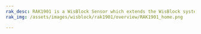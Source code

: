```yaml
---
rak_desc: RAK1901 is a WisBlock Sensor which extends the WisBlock system with a Sensirion SHTC3 temperature and humidity sensor. A ready to use SW library and tutorial makes it easy to build up an environmental temperature and humidity data acquisition system.
rak_img: /assets/images/wisblock/rak1901/overview/RAK1901_home.png

---
```


<rk-redirect to="/Product-Categories/WisBlock/RAK1901/Overview/" />